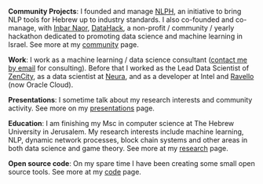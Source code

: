 <!-- I like to code, do data science, research and help create, stir and manage interesting things the require cooperation and several people to achieve. I'm learning how to do all these things, and I think I'll always be learning how to do them, so I'm trying to enjoy the practice and the process. :) -->

**Community Projects**: I founded and manage [NLPH](https://github.com/NLPH/NLPH), an initiative to bring NLP tools for Hebrew up to industry standards. I also co-founded and co-manage, with [Inbar Naor](https://www.linkedin.com/in/inbar-naor-6b973a50/), [DataHack], a non-profit / community / yearly hackathon dedicated to promoting data science and machine learning in Israel. See more at my [community][Community] page.

**Work**: I work as a machine learning / data science consultant ([contact me by email](mailto:shay.palachy@gmail.com) for consulting). Before that I worked as the Lead Data Scientist of [ZenCity], as a data scientist at [Neura], and as a developer at Intel and [Ravello]  (now Oracle Cloud).

**Presentations**: I sometime talk about my research interests and community activity. See more on my [presentations](/presentations.html) page.

**Education**: I am finishing my Msc in computer science at The Hebrew University in Jerusalem. My research interests include machine learning, NLP, dynamic network processes, block chain systems and other areas in both data science and game theory. See more at my [research][Research] page.

**Open source code**: On my spare time I have been creating some small open source tools. See more at my [code][Code] page.


[ZenCity]: http://zencity.io/
[Neura]: http://www.theneura.com/
[Ravello]: http://www.ravellosystems.com
[DataHack]: http://datahack-il.com
[Community]: /community.html
[Code]: /code.html
[Research]: /research.html
